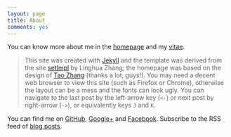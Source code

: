 ```yaml
---
layout: page
title: About
comments: yes
---
```


You can know more about me in the [homepage](/) and my [vitae](../vitae/). 

> This site was created with [Jekyll](https://github.com/mojombo/jekyll) and the template was derived from the site [setImpl](http://lhzhang.com/) by Linghua Zhang; the homepage was based on the design of [Tao Zhang](http://ztpala.com/) (thanks a lot, guys!). You may need a decent web browser to view this site (such as Firefox or Chrome), otherwise the layout can be a mess and the fonts can look ugly. You can navigate to the last post by the left-arrow key (`<-`) or next post by right-arrow (`->`), or equivalently keys `J` and `K`.


You can find me on [GitHub](https://github.com/hyiltiz/), [Google+](https://plus.google.com/110960771438948518308) and [Facebook](https://www.facebook.com/hyiltiz). Subscribe to the RSS feed of [blog posts](../feed/).

